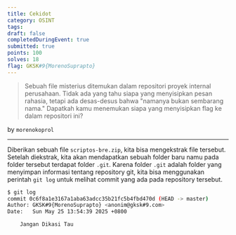 ```yaml
---
title: Cekidot
category: OSINT
tags: 
draft: false
completedDuringEvent: true
submitted: true
points: 100
solves: 18
flag: GKSK#9{MorenoSuprapto}
---
```

> Sebuah file misterius ditemukan dalam repositori proyek internal perusahaan. Tidak ada yang tahu siapa yang menyisipkan pesan rahasia, tetapi ada desas-desus bahwa "namanya bukan sembarang nama." Dapatkah kamu menemukan siapa yang menyisipkan flag ke dalam repositori ini?

by `morenokoprol`

---

Diberikan sebuah file `scriptos-bre.zip`, kita bisa mengekstrak file tersebut. Setelah diekstrak, kita akan mendapatkan sebuah folder baru namu pada folder tersebut terdapat folder `.git`. Karena folder `.git` adalah folder yang menyimpan informasi tentang repository git, kita bisa menggunakan perintah `git log` untuk melihat commit yang ada pada repository tersebut.

```bash
$ git log                                          
commit 0c6f8a1e3167a1aba63adcc35b21fc5b4fbd470d (HEAD -> master)
Author: GKSK#9{MorenoSuprapto} <anonim@gksk#9.com>
Date:   Sun May 25 13:54:39 2025 +0800

    Jangan Dikasi Tau
```
